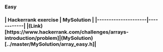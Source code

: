 <H3>Easy<H3>
| Hackerrank exercise | MySolution |
|---------------------|------------|
|(Link)[https://www.hackerrank.com/challenges/arrays-introduction/problem]|(MySolution)[../master/MySolution/array_easy.h]|